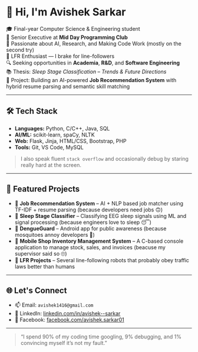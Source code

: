 # 👋 Hi, I'm Avishek Sarkar

🎓 Final-year Computer Science & Engineering student  
💼 Senior Executive at **Mid Day Programming Club**   
🧠 Passionate about AI, Research, and Making Code Work (mostly on the second try)  
🤖 LFR Enthusiast — I brake for line-followers  
🔍 Seeking opportunities in **Academia**, **R&D**, and **Software Engineering**  
📚 Thesis: *Sleep Stage Classification – Trends & Future Directions*  
💼 Project: Building an AI-powered **Job Recommendation System** with hybrid resume parsing and semantic skill matching

---

## 🛠️ Tech Stack

- **Languages:** Python, C/C++, Java, SQL 
- **AI/ML:** scikit-learn, spaCy, NLTK 
- **Web:** Flask, Jinja, HTML/CSS, Bootstrap, PHP
- **Tools:** Git, VS Code, MySQL

> I also speak fluent `stack overflow` and occasionally debug by staring really hard at the screen.

---

## 📌 Featured Projects

- 🚀 **Job Recommendation System** – AI + NLP based job matcher using TF-IDF + resume parsing (because developers need jobs 🙃)
- 🧠 **Sleep Stage Classifier** – Classifying EEG sleep signals using ML and signal processing (because engineers love to sleep 😴)
- 📱 **DengueGuard** – Android app for public awareness (because mosquitoes annoy developers 😤)  
- 🧾 **Mobile Shop Inventory Management System** – A C-based console application to manage stock, sales, and invoices (beacuse my supervisor said so 🙄)
- 🤖 **LFR Projects** – Several line-following robots that probably obey traffic laws better than humans

---

## 🌐 Let's Connect

- 📫 Email: `avishek1416@gmail.com`  
- 🔗 LinkedIn: [linkedin.com/in/avishek--sarkar](https://www.linkedin.com/in/avishek--sarkar)  
- 📘 Facebook: [facebook.com/avishek.sarkar01](https://www.facebook.com/avishek.sarkar01)

---

> “I spend 90% of my coding time googling, 9% debugging, and 1% convincing myself it’s not my fault.”
